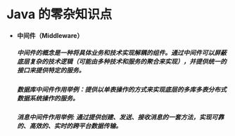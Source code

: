 # Java 的零杂知识点

- #### 中间件（Middleware）
  ##### 中间件的概念是一种将具体业务和技术实现解耦的组件。通过中间件可以屏蔽底层复杂的技术逻辑（可能由多种技术和服务的聚合来实现），并提供统一的接口来提供特定的服务。
  ##### 数据库中间件作用举例：提供以单表操作的方式来实现底层的多库多表分布式数据系统操作的服务。
  ##### 消息中间件作用举例: 通过提供创建、发送、接收消息的一套方法，实现可靠的、高效的、实时的跨平台数据传输。
